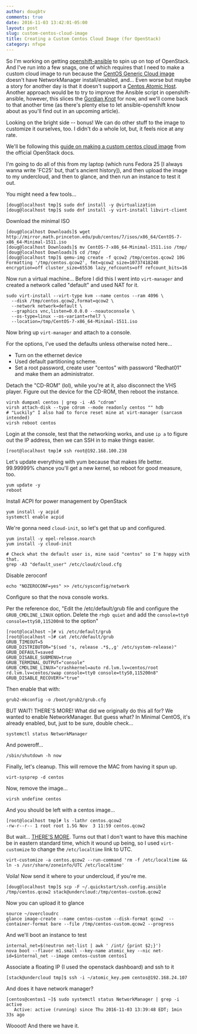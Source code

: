 ```yaml
---
author: dougbtv
comments: true
date: 2016-11-03 13:42:01-05:00
layout: post
slug: custom-centos-cloud-image
title: Creating a Custom Centos Cloud Image (for OpenStack)
category: nfvpe
---
```


So I'm working on getting [openshift-ansible](https://github.com/openshift/openshift-ansible) to spin up on top of OpenStack. And I've run into a few snags, one of which requires that I need to make a custom cloud image to run because the [CentOS Generic Cloud image](http://cloud.centos.org/centos/7/images/) doesn't have NetworkManager install/enabled, and... Even worse but maybe a story for another day is that it doesn't support a [Centos Atomic Host](https://wiki.centos.org/SpecialInterestGroup/Atomic/Download/). Another approach would be to try to improve the Ansible script in openshift-ansible, however, this slices the [Gordian Knot](https://en.wikipedia.org/wiki/Gordian_Knot) for now, and we'll come back to that another time (as there's plenty else to let ansible-openshift know about as you'll find out in an upcoming article).

Looking on the bright side -- bonus! We can do other stuff to the image to customize it ourselves, too. I didn't do a whole lot, but, it feels nice at any rate.

We'll be following this [guide on making a custom centos cloud image](http://docs.openstack.org/image-guide/centos-image.html) from the official OpenStack docs. 

I'm going to do all of this from my laptop (which runs Fedora 25 [I always wanna write 'FC25' but, that's ancient history]), and then upload the image to my undercloud, and then to glance, and then run an instance to test it out. 

You might need a few tools...

```
[doug@localhost tmp]$ sudo dnf install -y @virtualization
[doug@localhost tmp]$ sudo dnf install -y virt-install libvirt-client
```

Download the minimal ISO

```
[doug@localhost Downloads]$ wget http://mirror.math.princeton.edu/pub/centos/7/isos/x86_64/CentOS-7-x86_64-Minimal-1511.iso
[doug@localhost Downloads]$ mv CentOS-7-x86_64-Minimal-1511.iso /tmp/
[doug@localhost Downloads]$ cd /tmp/
[doug@localhost tmp]$ qemu-img create -f qcow2 /tmp/centos.qcow2 10G
Formatting '/tmp/centos.qcow2', fmt=qcow2 size=10737418240 encryption=off cluster_size=65536 lazy_refcounts=off refcount_bits=16

```

Now run a virtual machine... Before I did this I went into `virt-manager` and created a network called "default" and used NAT for it.

```
sudo virt-install --virt-type kvm --name centos --ram 4096 \
  --disk /tmp/centos.qcow2,format=qcow2 \
  --network network=default \
  --graphics vnc,listen=0.0.0.0 --noautoconsole \
  --os-type=linux --os-variant=rhel7 \
  --location=/tmp/CentOS-7-x86_64-Minimal-1511.iso
```

Now bring up `virt-manager` and attach to a console.

For the options, I've used the defaults unless otherwise noted here...

* Turn on the ethernet device
* Used default partitioning scheme.
* Set a root password, create user "centos" with password "Redhat01" and make them an administrator.

Detach the "CD-ROM" (lol), while you're at it, also disconnect the VHS player. Figure out the device for the CD-ROM, then reboot the instance.

```
virsh dumpxml centos | grep -i -A5 "cdrom"
virsh attach-disk --type cdrom --mode readonly centos "" hdb
# "Luckily" I also had to force reset mine at virt-manager (sarcasm intended)
virsh reboot centos
```

Login at the console, test that the networking works, and use `ip a` to figure out the IP address, then we can SSH in to make things easier.

```
[root@localhost tmp]# ssh root@192.168.100.238
```

Let's update everything with yum because that makes life better. 99.99999% chance you'll get a new kernel, so reboot for good measure, too.

```
yum update -y
reboot
```

Install ACPI for power management by OpenStack

```
yum install -y acpid
systemctl enable acpid
```

We're gonna need `cloud-init`, so let's get that up and configured.

```
yum install -y epel-release.noarch
yum install -y cloud-init

# Check what the default user is, mine said "centos" so I'm happy with that.
grep -A3 "default_user" /etc/cloud/cloud.cfg
```

Disable zeroconf

```
echo "NOZEROCONF=yes" >> /etc/sysconfig/network
```

Configure so that the nova console works.

Per the reference doc, "Edit the /etc/default/grub file and configure the `GRUB_CMDLINE_LINUX` option. Delete the `rhgb quiet` and add the `console=tty0 console=ttyS0,115200n8` to the option"

```
[root@localhost ~]# vi /etc/default/grub 
[root@localhost ~]# cat /etc/default/grub 
GRUB_TIMEOUT=5
GRUB_DISTRIBUTOR="$(sed 's, release .*$,,g' /etc/system-release)"
GRUB_DEFAULT=saved
GRUB_DISABLE_SUBMENU=true
GRUB_TERMINAL_OUTPUT="console"
GRUB_CMDLINE_LINUX="crashkernel=auto rd.lvm.lv=centos/root rd.lvm.lv=centos/swap console=tty0 console=ttyS0,115200n8"
GRUB_DISABLE_RECOVERY="true"
```

Then enable that with:

```
grub2-mkconfig -o /boot/grub2/grub.cfg
```

BUT WAIT! THERE'S MORE! What did we originally do this all for? We wanted to enable NetworkManager. But guess what? In Minimal CentOS, it's already enabled, but, just to be sure, double check...

```
systemctl status NetworkManager
```

And poweroff...

```
/sbin/shutdown -h now
```

Finally, let's cleanup. This will remove the MAC from having it spun up.

```
virt-sysprep -d centos
```

Now, remove the image...

```
virsh undefine centos
```

And you should be left with a centos image...

```
[root@localhost tmp]# ls -lathr centos.qcow2 
-rw-r--r-- 1 root root 1.5G Nov  3 11:59 centos.qcow2
```

But wait... [THERE'S MORE](https://i.memecaptain.com/gend_images/0-_FtA.jpg). Turns out that I don't want to have this machine be in eastern standard time, which it wound up being, so I used `virt-customize` to change the `/etc/localtime` link to UTC.

```
virt-customize -a centos.qcow2 --run-command 'rm -f /etc/localtime && ln -s /usr/share/zoneinfo/UTC /etc/localtime' 
```

Voila! Now send it where to your undercloud, if you're me.

```
[doug@localhost tmp]$ scp -F ~/.quickstart/ssh.config.ansible /tmp/centos.qcow2 stack@undercloud:/tmp/centos-custom.qcow2
```

Now you can upload it to glance

```
source ~/overcloudrc
glance image-create --name centos-custom --disk-format qcow2  --container-format bare --file /tmp/centos-custom.qcow2 --progress
```

And we'll boot an instance to test

```
internal_net=$(neutron net-list | awk ' /int/ {print $2;}')
nova boot --flavor m1.small --key-name atomic_key --nic net-id=$internal_net --image centos-custom centos1
```

Associate a floating IP (I used the openstack dashboard) and ssh to it

```
[stack@undercloud tmp]$ ssh -i ~/atomic_key.pem centos@192.168.24.107
```

And does it have network manager?

```
[centos@centos1 ~]$ sudo systemctl status NetworkManager | grep -i active
   Active: active (running) since Thu 2016-11-03 13:39:48 EDT; 1min 33s ago
```

Woooot! And there we have it.
